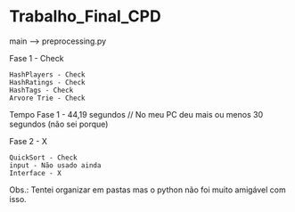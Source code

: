 # Trabalho_Final_CPD

main --> preprocessing.py

Fase 1 - Check 

    HashPlayers - Check
    HashRatings - Check
    HashTags - Check
    Arvore Trie - Check

Tempo Fase 1 - 44,19 segundos //
No meu PC deu mais ou menos 30 segundos (não sei porque)

Fase 2 - X

    QuickSort - Check
    input - Não usado ainda
    Interface - X

Obs.: Tentei organizar em pastas mas o python não foi muito amigável com isso.
